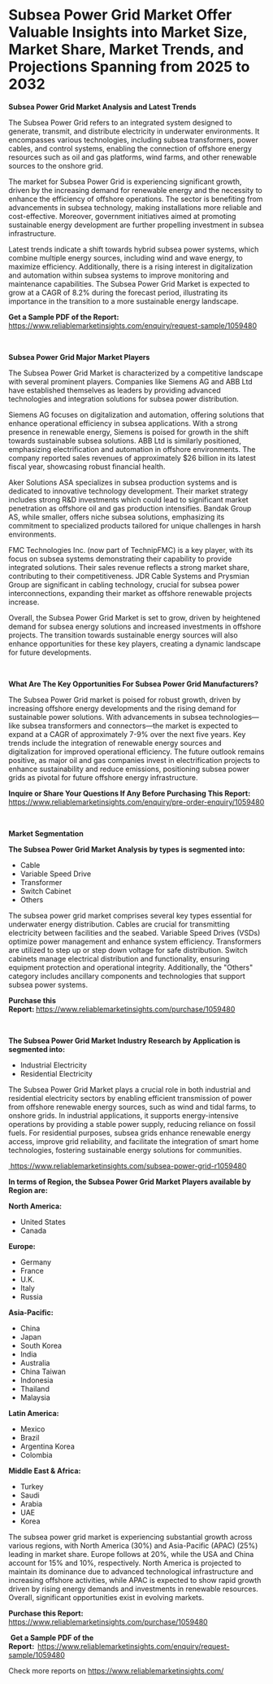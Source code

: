 <p><h1>Subsea Power Grid Market Offer Valuable Insights into Market Size, Market Share, Market Trends, and Projections Spanning from 2025 to 2032</h1></p><p><strong>Subsea Power Grid Market Analysis and Latest Trends</strong></p>
<p><p>The Subsea Power Grid refers to an integrated system designed to generate, transmit, and distribute electricity in underwater environments. It encompasses various technologies, including subsea transformers, power cables, and control systems, enabling the connection of offshore energy resources such as oil and gas platforms, wind farms, and other renewable sources to the onshore grid. </p><p>The market for Subsea Power Grid is experiencing significant growth, driven by the increasing demand for renewable energy and the necessity to enhance the efficiency of offshore operations. The sector is benefiting from advancements in subsea technology, making installations more reliable and cost-effective. Moreover, government initiatives aimed at promoting sustainable energy development are further propelling investment in subsea infrastructure.</p><p>Latest trends indicate a shift towards hybrid subsea power systems, which combine multiple energy sources, including wind and wave energy, to maximize efficiency. Additionally, there is a rising interest in digitalization and automation within subsea systems to improve monitoring and maintenance capabilities. The Subsea Power Grid Market is expected to grow at a CAGR of 8.2% during the forecast period, illustrating its importance in the transition to a more sustainable energy landscape.</p></p>
<p><strong>Get a Sample PDF of the Report:&nbsp;</strong> <a href="https://www.reliablemarketinsights.com/enquiry/request-sample/1059480?utm_campaign=2248&utm_medium=2&utm_source=Github&utm_content=ia&utm_term=11022025&utm_id=subsea-power-grid">https://www.reliablemarketinsights.com/enquiry/request-sample/1059480</a></p>
<p>&nbsp;</p>
<p><strong>Subsea Power Grid Major Market Players</strong></p>
<p><p>The Subsea Power Grid Market is characterized by a competitive landscape with several prominent players. Companies like Siemens AG and ABB Ltd have established themselves as leaders by providing advanced technologies and integration solutions for subsea power distribution.</p><p>Siemens AG focuses on digitalization and automation, offering solutions that enhance operational efficiency in subsea applications. With a strong presence in renewable energy, Siemens is poised for growth in the shift towards sustainable subsea solutions. ABB Ltd is similarly positioned, emphasizing electrification and automation in offshore environments. The company reported sales revenues of approximately $26 billion in its latest fiscal year, showcasing robust financial health.</p><p>Aker Solutions ASA specializes in subsea production systems and is dedicated to innovative technology development. Their market strategy includes strong R&D investments which could lead to significant market penetration as offshore oil and gas production intensifies. Bandak Group AS, while smaller, offers niche subsea solutions, emphasizing its commitment to specialized products tailored for unique challenges in harsh environments.</p><p>FMC Technologies Inc. (now part of TechnipFMC) is a key player, with its focus on subsea systems demonstrating their capability to provide integrated solutions. Their sales revenue reflects a strong market share, contributing to their competitiveness. JDR Cable Systems and Prysmian Group are significant in cabling technology, crucial for subsea power interconnections, expanding their market as offshore renewable projects increase.</p><p>Overall, the Subsea Power Grid Market is set to grow, driven by heightened demand for subsea energy solutions and increased investments in offshore projects. The transition towards sustainable energy sources will also enhance opportunities for these key players, creating a dynamic landscape for future developments.</p></p>
<p>&nbsp;</p>
<p><strong>What Are The Key Opportunities For Subsea Power Grid Manufacturers?</strong></p>
<p><p>The Subsea Power Grid market is poised for robust growth, driven by increasing offshore energy developments and the rising demand for sustainable power solutions. With advancements in subsea technologies—like subsea transformers and connectors—the market is expected to expand at a CAGR of approximately 7-9% over the next five years. Key trends include the integration of renewable energy sources and digitalization for improved operational efficiency. The future outlook remains positive, as major oil and gas companies invest in electrification projects to enhance sustainability and reduce emissions, positioning subsea power grids as pivotal for future offshore energy infrastructure.</p></p>
<p><strong>Inquire or Share Your Questions If Any Before Purchasing This Report:</strong> <a href="https://www.reliablemarketinsights.com/enquiry/pre-order-enquiry/1059480?utm_campaign=2248&utm_medium=2&utm_source=Github&utm_content=ia&utm_term=11022025&utm_id=subsea-power-grid">https://www.reliablemarketinsights.com/enquiry/pre-order-enquiry/1059480</a></p>
<p>&nbsp;</p>
<p><strong>Market Segmentation</strong></p>
<p><strong>The Subsea Power Grid Market Analysis by types is segmented into:</strong></p>
<p><ul><li>Cable</li><li>Variable Speed Drive</li><li>Transformer</li><li>Switch Cabinet</li><li>Others</li></ul></p>
<p><p>The subsea power grid market comprises several key types essential for underwater energy distribution. Cables are crucial for transmitting electricity between facilities and the seabed. Variable Speed Drives (VSDs) optimize power management and enhance system efficiency. Transformers are utilized to step up or step down voltage for safe distribution. Switch cabinets manage electrical distribution and functionality, ensuring equipment protection and operational integrity. Additionally, the "Others" category includes ancillary components and technologies that support subsea power systems.</p></p>
<p><strong>Purchase this Report:&nbsp;</strong><a href="https://www.reliablemarketinsights.com/purchase/1059480?utm_campaign=2248&utm_medium=2&utm_source=Github&utm_content=ia&utm_term=11022025&utm_id=subsea-power-grid">https://www.reliablemarketinsights.com/purchase/1059480</a></p>
<p>&nbsp;</p>
<p><strong>The Subsea Power Grid Market Industry Research by Application is segmented into:</strong></p>
<p><ul><li>Industrial Electricity</li><li>Residential Electricity</li></ul></p>
<p><p>The Subsea Power Grid Market plays a crucial role in both industrial and residential electricity sectors by enabling efficient transmission of power from offshore renewable energy sources, such as wind and tidal farms, to onshore grids. In industrial applications, it supports energy-intensive operations by providing a stable power supply, reducing reliance on fossil fuels. For residential purposes, subsea grids enhance renewable energy access, improve grid reliability, and facilitate the integration of smart home technologies, fostering sustainable energy solutions for communities.</p></p>
<p><a href="https://www.reliablemarketinsights.com/subsea-power-grid-r1059480?utm_campaign=2248&utm_medium=2&utm_source=Github&utm_content=ia&utm_term=11022025&utm_id=subsea-power-grid">&nbsp;https://www.reliablemarketinsights.com/subsea-power-grid-r1059480</a></p>
<p><strong>In terms of Region, the Subsea Power Grid Market Players available by Region are:</strong></p>
<p>
    <p> <strong> North America: </strong>
        <ul>
            <li>United States</li>
            <li>Canada</li>
        </ul>
        </p> 
    <p> <strong> Europe: </strong>
        <ul>
            <li>Germany</li>
            <li>France</li>
            <li>U.K.</li>
            <li>Italy</li>
            <li>Russia</li>
        </ul>
        </p> 
    <p> <strong> Asia-Pacific: </strong>
        <ul>
            <li>China</li>
            <li>Japan</li>
            <li>South Korea</li>
            <li>India</li>
            <li>Australia</li>
            <li>China Taiwan</li>
            <li>Indonesia</li>
            <li>Thailand</li>
            <li>Malaysia</li>
        </ul>
        </p> 
    <p> <strong> Latin America: </strong>
        <ul>
            <li>Mexico</li>
            <li>Brazil</li>
            <li>Argentina Korea</li>
            <li>Colombia</li>
        </ul>
        </p> 
    <p> <strong> Middle East & Africa: </strong>
        <ul>
            <li>Turkey</li>
            <li>Saudi</li>
            <li>Arabia</li>
            <li>UAE</li>
            <li>Korea</li>
        </ul>
    </p>
    </p>
<p><p>The subsea power grid market is experiencing substantial growth across various regions, with North America (30%) and Asia-Pacific (APAC) (25%) leading in market share. Europe follows at 20%, while the USA and China account for 15% and 10%, respectively. North America is projected to maintain its dominance due to advanced technological infrastructure and increasing offshore activities, while APAC is expected to show rapid growth driven by rising energy demands and investments in renewable resources. Overall, significant opportunities exist in evolving markets.</p></p>
<p><strong>Purchase this Report: </strong><a href="https://www.reliablemarketinsights.com/purchase/1059480?utm_campaign=2248&utm_medium=2&utm_source=Github&utm_content=ia&utm_term=11022025&utm_id=subsea-power-grid">https://www.reliablemarketinsights.com/purchase/1059480</a></p>
<p>&nbsp;<strong>Get a Sample PDF of the Report:&nbsp;&nbsp;</strong><a href="https://www.reliablemarketinsights.com/enquiry/request-sample/1059480?utm_campaign=2248&utm_medium=2&utm_source=Github&utm_content=ia&utm_term=11022025&utm_id=subsea-power-grid">https://www.reliablemarketinsights.com/enquiry/request-sample/1059480</a></p>
<p><strong></strong></p>
<p>Check more reports on <a href="https://www.reliablemarketinsights.com/?utm_campaign=2248&utm_medium=2&utm_source=Github&utm_content=ia&utm_term=11022025&utm_id=subsea-power-grid">https://www.reliablemarketinsights.com/</a></p>